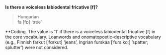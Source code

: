 **Is there a voiceless labiodental fricative [f]?**

>Hungarian<br/>
>fa [fɒ] ‘tree’

**Coding. The value is '1' if there is a voiceless labiodental fricative [f] in the core vocabulary. Loanwords and onomatopoetic-descriptive vocabulary (e.g., Finnish farkut [ˈfɑrkut] ‘jeans’, Ingrian furskaa [ˈfurs.kɑː] ’spatter; splutter’) were not considered.
